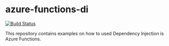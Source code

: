 # azure-functions-di
[![Build Status](https://igordemjanov.visualstudio.com/GitHub/_apis/build/status/igordemjanov.azure-functions-di?branchName=master)](https://igordemjanov.visualstudio.com/GitHub/_build/latest?definitionId=40&branchName=master)

This repository contains examples on how to used Dependency Injection is Azure Functions.
